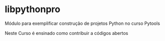 # libpythonpro
Módulo para exemplificar construção de projetos Python no curso Pytools

Neste Curso é ensinado como contribuir a códigos abertos
